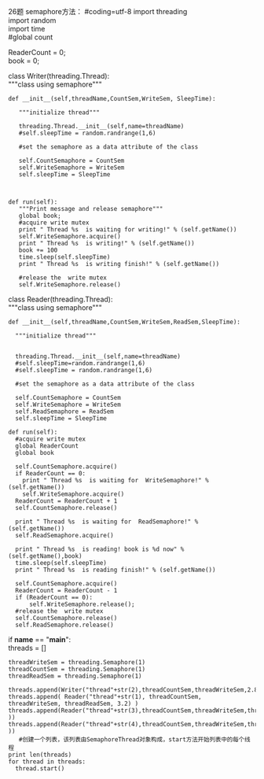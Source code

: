 26题 
semaphore方法：
#coding=utf-8
import threading  
import random  
import time  
#global count

ReaderCount = 0;  
book = 0;

class Writer(threading.Thread):  
    """class using semaphore"""  

    def __init__(self,threadName,CountSem,WriteSem, SleepTime):  
       
       """initialize thread"""  

       threading.Thread.__init__(self,name=threadName)  
       #self.sleepTime = random.randrange(1,6)  
       
       #set the semaphore as a data attribute of the class  
       
       self.CountSemaphore = CountSem
       self.WriteSemaphore = WriteSem
       self.sleepTime = SleepTime


   
    def run(self):  
       """Print message and release semaphore"""  
       global book;
       #acquire write mutex
       print " Thread %s  is waiting for writing!" % (self.getName()) 
       self.WriteSemaphore.acquire() 
       print " Thread %s  is writing!" % (self.getName()) 
       book += 100
       time.sleep(self.sleepTime)
       print " Thread %s  is writing finish!" % (self.getName()) 
       
       #release the  write mutex  
       self.WriteSemaphore.release()  

class Reader(threading.Thread):  
    """class using semaphore"""  

    def __init__(self,threadName,CountSem,WriteSem,ReadSem,SleepTime):  

      """initialize thread"""  


      threading.Thread.__init__(self,name=threadName)  
      #self.sleepTime=random.randrange(1,6) 
      #self.sleepTime = random.randrange(1,6)  
       
      #set the semaphore as a data attribute of the class  
       
      self.CountSemaphore = CountSem
      self.WriteSemaphore = WriteSem
      self.ReadSemaphore = ReadSem
      self.sleepTime = SleepTime

    def run(self):
      #acquire write mutex
      global ReaderCount
      global book
      
      self.CountSemaphore.acquire() 
      if ReaderCount == 0:
        print " Thread %s  is waiting for  WriteSemaphore!" % (self.getName()) 
        self.WriteSemaphore.acquire()
      ReaderCount = ReaderCount + 1
      self.CountSemaphore.release()
      
      print " Thread %s  is waiting for  ReadSemaphore!" % (self.getName()) 
      self.ReadSemaphore.acquire()

      print " Thread %s  is reading! book is %d now" % (self.getName(),book)
      time.sleep(self.sleepTime)
      print " Thread %s  is reading finish!" % (self.getName())

      self.CountSemaphore.acquire()
      ReaderCount = ReaderCount - 1
      if (ReaderCount == 0):
          self.WriteSemaphore.release(); 
      #release the  write mutex  
      self.CountSemaphore.release()  
      self.ReadSemaphore.release()


if __name__ == "__main__":  
    threads = []   

    threadWriteSem = threading.Semaphore(1)
    threadCountSem = threading.Semaphore(1)
    threadReadSem = threading.Semaphore(1)

    threads.append(Writer("thread"+str(2),threadCountSem,threadWriteSem,2.8))
    threads.append( Reader("thread"+str(1), threadCountSem, threadWriteSem, threadReadSem, 3.2) )
    threads.append(Reader("thread"+str(3),threadCountSem,threadWriteSem,threadReadSem,3.1 ))
    threads.append(Reader("thread"+str(4),threadCountSem,threadWriteSem,threadReadSem,3 ))
       #创建一个列表，该列表由SemaphoreThread对象构成，start方法开始列表中的每个线程 
    print len(threads)
    for thread in threads: 
      thread.start() 
